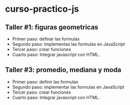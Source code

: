 # curso-practico-js

## Taller #1: figuras geometricas

- Primer paso: definar las formulas
- Segundo paso: implementas las formulas en JavaScript
- Tercer paso: crear funciones
- Cuarto paso: Integrar javascript con HTML.

## Taller #3: promedio, mediana y moda
- Primer paso: definir las formulas
- Segundo paso: implementar las formulas en JavaScript
- Tercer paso: crear funciones
- Cuarto paso: Integrar javascript con HTML.